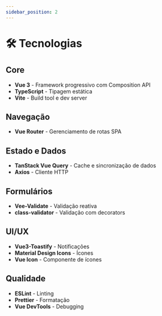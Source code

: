 ```yaml
---
sidebar_position: 2
---
```


# 🛠 Tecnologias

## Core
- **Vue 3** - Framework progressivo com Composition API
- **TypeScript** - Tipagem estática
- **Vite** - Build tool e dev server

## Navegação
- **Vue Router** - Gerenciamento de rotas SPA

## Estado e Dados
- **TanStack Vue Query** - Cache e sincronização de dados
- **Axios** - Cliente HTTP

## Formulários
- **Vee-Validate** - Validação reativa
- **class-validator** - Validação com decorators

## UI/UX
- **Vue3-Toastify** - Notificações
- **Material Design Icons** - Ícones
- **Vue Icon** - Componente de ícones

## Qualidade
- **ESLint** - Linting
- **Prettier** - Formatação
- **Vue DevTools** - Debugging
